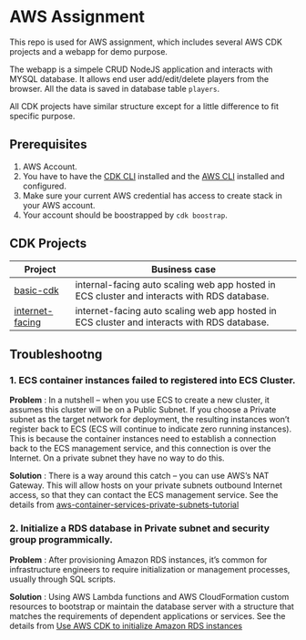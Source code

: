 # AWS Assignment

This repo is used for AWS assignment, which includes several AWS CDK projects and a webapp for demo purpose.

The webapp is a simpele CRUD NodeJS application and interacts with MYSQL database. It allows end user add/edit/delete players from the browser. All the data is saved in database table `players`.

All CDK projects have similar structure except for a little difference to fit specific purpose.

## Prerequisites

1. AWS Account.
2. You have to have the [CDK CLI](https://docs.aws.amazon.com/cdk/v2/guide/cli.html) installed and the [AWS CLI](https://docs.aws.amazon.com/cli/latest/userguide/getting-started-install.html) installed and configured.
3. Make sure your current AWS credential has access to create stack in your AWS account.
4. Your account should be boostrapped by `cdk boostrap`.

## CDK Projects

| Project                                   | Business case                                                                               |
| ----------------------------------------- | ------------------------------------------------------------------------------------------- |
| [basic-cdk](./basic-cdk/)                 | internal-facing auto scaling web app hosted in ECS cluster and interacts with RDS database. |
| [internet-facing](./internet-facing-cdk/) | internet-facing auto scaling web app hosted in ECS cluster and interacts with RDS database. |

## Troubleshootng

### 1. ECS container instances failed to registered into ECS Cluster.

**Problem** : In a nutshell – when you use ECS to create a new cluster, it assumes this cluster will be on a Public Subnet. If you choose a Private subnet as the target network for deployment, the resulting instances won’t register back to ECS (ECS will continue to indicate zero running instances). This is because the container instances need to establish a connection back to the ECS management service, and this connection is over the Internet. On a private subnet they have no way to do this.

**Solution** : There is a way around this catch – you can use AWS’s NAT Gateway. This will allow hosts on your private subnets outbound Internet access, so that they can contact the ECS management service. See the details from [aws-container-services-private-subnets-tutorial][1]

### 2. Initialize a RDS database in Private subnet and security group programmically.

**Problem** : After provisioning Amazon RDS instances, it’s common for infrastructure engineers to require initialization or management processes, usually through SQL scripts.

**Solution** : Using AWS Lambda functions and AWS CloudFormation custom resources to bootstrap or maintain the database server with a structure that matches the requirements of dependent applications or services. See the details from [Use AWS CDK to initialize Amazon RDS instances][2]

[1]: https://www.topcoder.com/blog/aws-container-services-private-subnets-tutorial/#:~:text=For%20various%20reasons%2C%20you%20may%20wish%20to%20use,to%20reach%20ECS%20management.%20First%20a%20Few%20Definitions
[2]: https://aws.amazon.com/blogs/infrastructure-and-automation/use-aws-cdk-to-initialize-amazon-rds-instances/
